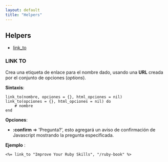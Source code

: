 ```yaml
---
layout: default
title: "Helpers"
---
```


## Helpers

- [link_to](#link-to)


<a name="link-to"></a>
### LINK TO

Crea una etiqueta de enlace para el nombre dado, usando una **URL** creada por el conjunto de opciones (*options*).

**Sintaxis**:  

```
link_to(nombre, opciones = {}, html_opciones = nil)
link_to(opciones = {}, html_opciones = nil) do
    # nombre
end
```

**Opciones**:  

- **:confirm** => 'Pregunta?', esto agregará un aviso de confirmación de Javascript mostrando la pregunta especificada. 

**Ejemplo** : 

```erb
<%= link_to "Improve Your Ruby Skills", "/ruby-book" %>
```

